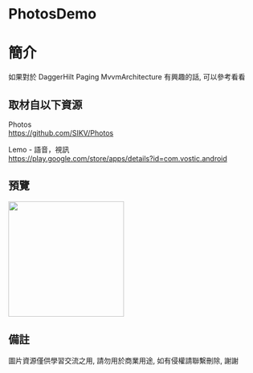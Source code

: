 # PhotosDemo

簡介
==================================
如果對於 DaggerHilt Paging MvvmArchitecture 有興趣的話, 可以參考看看                               

取材自以下資源
--------
Photos           
https://github.com/SIKV/Photos       
	
Lemo - 語音，視訊           
https://play.google.com/store/apps/details?id=com.vostic.android                                                                                                                 
                                                                                                                                                                       
預覽
--------
<p align="left">
  <img src="https://i.imgur.com/85dwUdM.png" width="230"/>
</p> 

備註
--------
圖片資源僅供學習交流之用, 請勿用於商業用途, 如有侵權請聯繫刪除, 謝謝   
